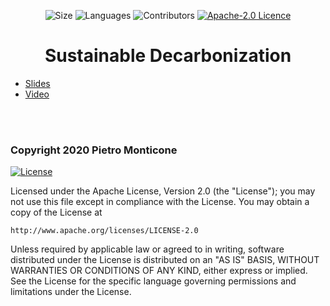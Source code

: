 <!-- Meta-Badges -->
</p>

<p align="center">
    <img alt="Size" src="https://img.shields.io/github/repo-size/pitmonticone/SustainableDecarbonization">
  </a>
    <img alt="Languages" src="https://img.shields.io/github/languages/count/pitmonticone/SustainableDecarbonization">
  </a>
    <img alt="Contributors" src="https://img.shields.io/github/contributors/pitmonticone/SustainableDecarbonization">
  </a>
    <a href="https://opensource.org/licenses/Apache-2.0">
    <img alt="Apache-2.0 Licence" src="https://img.shields.io/badge/License-Apache%202.0-blue.svg">
  </a>
  
</p>

<!-- Title -->
<h1 align="center">
  Sustainable Decarbonization
</h1>

* [Slides](https://pitmonticone.github.io/SustainableDecarbonization/slides.html)
* [Video](https://www.youtube.com/watch?v=___0U6uikPA)

<br><br>

### Copyright 2020 Pietro Monticone

[![License](https://img.shields.io/badge/License-Apache%202.0-blue.svg)](https://opensource.org/licenses/Apache-2.0)

Licensed under the Apache License, Version 2.0 (the "License");
you may not use this file except in compliance with the License.
You may obtain a copy of the License at

    http://www.apache.org/licenses/LICENSE-2.0

Unless required by applicable law or agreed to in writing, software
distributed under the License is distributed on an "AS IS" BASIS,
WITHOUT WARRANTIES OR CONDITIONS OF ANY KIND, either express or implied.
See the License for the specific language governing permissions and
limitations under the License.

